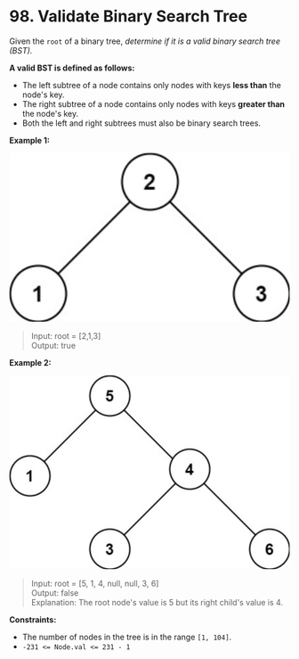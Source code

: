 # 98. Validate Binary Search Tree

Given the `root` of a binary tree, _determine if it is a valid binary search tree (BST)._

**A valid BST is defined as follows:**

- The left subtree of a node contains only nodes with keys **less than** the node's key.
- The right subtree of a node contains only nodes with keys **greater than** the node's key.
- Both the left and right subtrees must also be binary search trees.

**Example 1:**

![image](./assets/example_1.jpg)

> Input: root = [2,1,3]  
> Output: true  


**Example 2:**

![image](./assets/example_2.jpg)

> Input: root = [5, 1, 4, null, null, 3, 6]  
> Output: false  
> Explanation: The root node's value is 5 but its right child's value is 4.  

**Constraints:**

- The number of nodes in the tree is in the range `[1, 104]`.
- `-231 <= Node.val <= 231 - 1`
